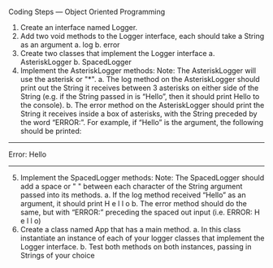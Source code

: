 Coding Steps — Object Oriented Programming
1.    Create an interface named Logger.
2.    Add two void methods to the Logger interface, each should take a String as an argument
	a. log
	b. error
3.    Create two classes that implement the Logger interface
	a.  AsteriskLogger
	b.  SpacedLogger
4. Implement the AsteriskLogger methods:
Note: The AsteriskLogger will use the asterisk or "*".
	a.  The log method on the AsteriskLogger should print out the String it receives between 3 asterisks on either side of the String (e.g. if the String passed in is “Hello”, then it should print Hello to the console).
	b. The error method on the AsteriskLogger should print the String it receives inside a box of asterisks, with the String preceded by the word “ERROR:”. For example, if “Hello” is the argument, the following should be printed:
****************
Error: Hello
****************
5. Implement the SpacedLogger methods:
Note: The SpacedLogger should add a space or " " between each character of the String argument passed into its methods.
	a. If the log method received “Hello” as an argument, it should print H e l l o
	b. The error method should do the same, but with “ERROR:” preceding the spaced out input (i.e. ERROR: H e l l o)
6.    Create a class named App that has a main method.
	a. In this class instantiate an instance of each of your logger classes that implement the Logger interface.
	b. Test both methods on both instances, passing in Strings of your choice